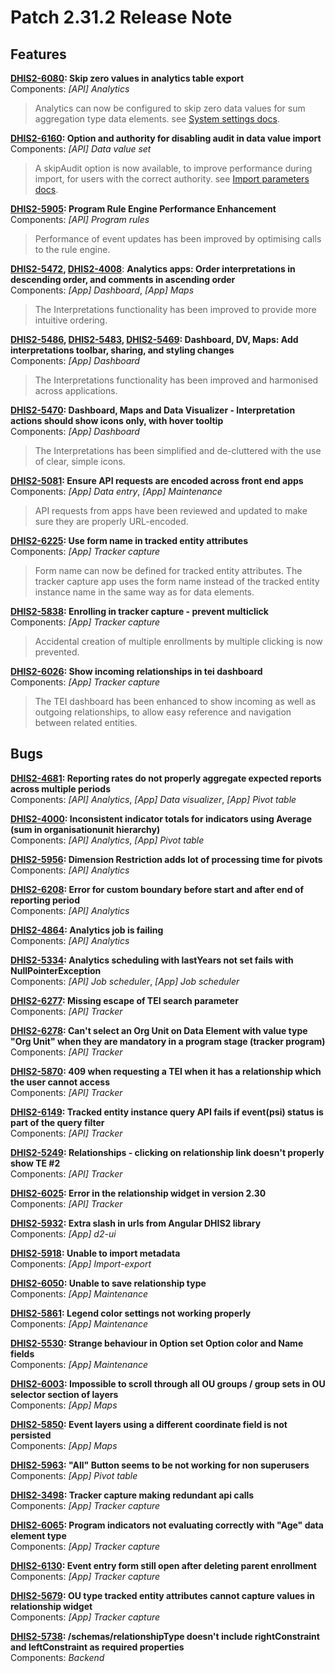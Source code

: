 # Patch 2.31.2 Release Note 


## Features


**[DHIS2-6080](https://jira.dhis2.org/browse/DHIS2-6080): Skip zero values in analytics table export**  
Components: _[API] Analytics_ 
> Analytics can now be configured to skip zero data values for sum aggregation type data elements. see [System settings docs](https://docs.dhis2.org/master/en/developer/html/webapi_system_settings.html).


**[DHIS2-6160](https://jira.dhis2.org/browse/DHIS2-6160): Option and authority for disabling audit in data value import**  
Components: _[API] Data value set_  
> A skipAudit option is now available, to improve performance during import, for users with the correct authority. see [Import parameters docs](https://docs.dhis2.org/master/en/developer/html/webapi_data_values.html#webapi_data_values_import_parameters).


**[DHIS2-5905](https://jira.dhis2.org/browse/DHIS2-5905): Program Rule Engine Performance Enhancement**  
Components: _[API] Program rules_ 
> Performance of event updates has been improved by optimising calls to the rule engine.

**[DHIS2-5472](https://jira.dhis2.org/browse/DHIS2-5472), [DHIS2-4008](https://jira.dhis2.org/browse/DHIS2-4008)**: **Analytics apps: Order interpretations in descending order, and comments in ascending order**  
Components: _[App] Dashboard_, _[App] Maps_  
> The Interpretations functionality has been improved to provide more intuitive ordering.


**[DHIS2-5486](https://jira.dhis2.org/browse/DHIS2-5486), [DHIS2-5483](https://jira.dhis2.org/browse/DHIS2-5483), [DHIS2-5469](https://jira.dhis2.org/browse/DHIS2-5469): Dashboard, DV, Maps: Add interpretations toolbar, sharing, and styling changes**  
Components: _[App] Dashboard_ 
> The Interpretations functionality has been improved and harmonised across applications.

**[DHIS2-5470](https://jira.dhis2.org/browse/DHIS2-5470): Dashboard, Maps and Data Visualizer - Interpretation actions should show icons only, with hover tooltip**  
Components: _[App] Dashboard_  
> The Interpretations has been simplified and de-cluttered with the use of clear, simple icons.

**[DHIS2-5081](https://jira.dhis2.org/browse/DHIS2-5081): Ensure API requests are encoded across front end apps**  
Components: _[App] Data entry_, _[App] Maintenance_  
> API requests from apps have been reviewed and updated to make sure they are properly URL-encoded.  


**[DHIS2-6225](https://jira.dhis2.org/browse/DHIS2-6225): Use form name in tracked entity attributes**  
Components: _[App] Tracker capture_ 
> Form name can now be defined for tracked entity attributes. The tracker capture app uses the form name instead of the tracked entity instance name in the same way as for data elements.

**[DHIS2-5838](https://jira.dhis2.org/browse/DHIS2-5838): Enrolling in tracker capture - prevent multiclick**  
Components: _[App] Tracker capture_  
> Accidental creation of multiple enrollments by multiple clicking is now prevented.


**[DHIS2-6026](https://jira.dhis2.org/browse/DHIS2-6026): Show incoming relationships in tei dashboard**  
Components: _[App] Tracker capture_  
> The TEI dashboard has been enhanced to show incoming as well as outgoing relationships, to allow easy reference and navigation between related entities.


## Bugs


**[DHIS2-4681](https://jira.dhis2.org/browse/DHIS2-4681): Reporting rates do not properly aggregate expected reports across multiple periods**  
Components: _[API] Analytics_, _[App] Data visualizer_, _[App] Pivot table_  


**[DHIS2-4000](https://jira.dhis2.org/browse/DHIS2-4000): Inconsistent indicator totals for indicators using Average (sum in organisationunit hierarchy)**  
Components: _[API] Analytics_, _[App] Pivot table_  


**[DHIS2-5956](https://jira.dhis2.org/browse/DHIS2-5956): Dimension Restriction adds lot of processing time for pivots**  
Components: _[API] Analytics_  


**[DHIS2-6208](https://jira.dhis2.org/browse/DHIS2-6208): Error for custom boundary before start and after end of reporting period**  
Components: _[API] Analytics_ 


**[DHIS2-4864](https://jira.dhis2.org/browse/DHIS2-4864): Analytics job is failing**  
Components: _[API] Analytics_ 


**[DHIS2-5334](https://jira.dhis2.org/browse/DHIS2-5334): Analytics scheduling with lastYears not set fails with NullPointerException**  
Components: _[API] Job scheduler_, _[App] Job scheduler_ 


**[DHIS2-6277](https://jira.dhis2.org/browse/DHIS2-6277): Missing escape of TEI search parameter**  
Components: _[API] Tracker_ 


**[DHIS2-6278](https://jira.dhis2.org/browse/DHIS2-6278): Can't select an Org Unit on Data Element with value type "Org Unit" when they are mandatory in a program stage (tracker program)**  
Components: _[API] Tracker_ 


**[DHIS2-5870](https://jira.dhis2.org/browse/DHIS2-5870): 409 when requesting a TEI when it has a relationship which the user cannot access**  
Components: _[API] Tracker_ 


**[DHIS2-6149](https://jira.dhis2.org/browse/DHIS2-6149): Tracked entity instance query API fails if event(psi) status is part of the query filter**  
Components: _[API] Tracker_ 


**[DHIS2-5249](https://jira.dhis2.org/browse/DHIS2-5249): Relationships - clicking on relationship link doesn't properly show TE #2**  
Components: _[API] Tracker_ 


**[DHIS2-6025](https://jira.dhis2.org/browse/DHIS2-6025): Error in the relationship widget in version 2.30**  
Components: _[API] Tracker_ 


**[DHIS2-5932](https://jira.dhis2.org/browse/DHIS2-5932): Extra slash in urls from Angular DHIS2 library**  
Components: _[App] d2-ui_ 


**[DHIS2-5918](https://jira.dhis2.org/browse/DHIS2-5918): Unable to import metadata**  
Components: _[App] Import-export_  


**[DHIS2-6050](https://jira.dhis2.org/browse/DHIS2-6050): Unable to save relationship type**  
Components: _[App] Maintenance_ 


**[DHIS2-5861](https://jira.dhis2.org/browse/DHIS2-5861): Legend color settings not working properly**  
Components: _[App] Maintenance_ 


**[DHIS2-5530](https://jira.dhis2.org/browse/DHIS2-5530): Strange behaviour in Option set Option color and Name fields**  
Components: _[App] Maintenance_ 


**[DHIS2-6003](https://jira.dhis2.org/browse/DHIS2-6003): Impossible to scroll through all OU groups / group sets in OU selector section of layers**  
Components: _[App] Maps_ 


**[DHIS2-5850](https://jira.dhis2.org/browse/DHIS2-5850): Event layers using a different coordinate field is not persisted**  
Components: _[App] Maps_ 


**[DHIS2-5963](https://jira.dhis2.org/browse/DHIS2-5963): "All" Button seems to be not working for non superusers**  
Components: _[App] Pivot table_  


**[DHIS2-3498](https://jira.dhis2.org/browse/DHIS2-3498): Tracker capture making redundant api calls**  
Components: _[App] Tracker capture_ 


**[DHIS2-6065](https://jira.dhis2.org/browse/DHIS2-6065): Program indicators not evaluating correctly with "Age" data element type**  
Components: _[App] Tracker capture_ 


**[DHIS2-6130](https://jira.dhis2.org/browse/DHIS2-6130): Event entry form still open after deleting parent enrollment**  
Components: _[App] Tracker capture_ 


**[DHIS2-5679](https://jira.dhis2.org/browse/DHIS2-5679): OU type tracked entity attributes cannot capture values in relationship widget**  
Components: _[App] Tracker capture_ 


**[DHIS2-5738](https://jira.dhis2.org/browse/DHIS2-5738): /schemas/relationshipType doesn't include rightConstraint and leftConstraint as required properties**  
Components: _Backend_ 


